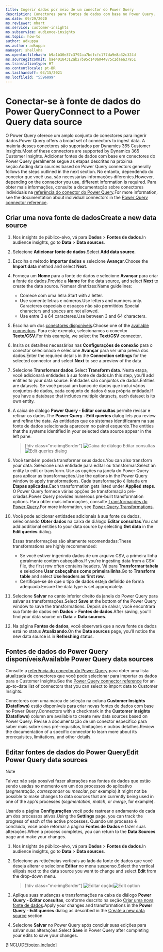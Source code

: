 ```yaml
---
title: Ingerir dados por meio de um conector do Power Query
description: Conectores para fontes de dados com base no Power Query.
ms.date: 09/29/2020
ms.reviewer: mhart
ms.service: customer-insights
ms.subservice: audience-insights
ms.topic: how-to
author: adkuppa
ms.author: adkuppa
manager: shellyha
ms.openlocfilehash: b9a1b30e37c3792aa7bdfcfc177da9e8a32c324d
ms.sourcegitcommit: bae40184312ab27b95c140a044875c2daea37951
ms.translationtype: HT
ms.contentlocale: pt-BR
ms.lasthandoff: 03/15/2021
ms.locfileid: "5596899"
---
```

# <a name="connect-to-a-power-query-data-source"></a><span data-ttu-id="e06e2-103">Conectar-se à fonte de dados do Power Query</span><span class="sxs-lookup"><span data-stu-id="e06e2-103">Connect to a Power Query data source</span></span>

<span data-ttu-id="e06e2-104">O Power Query oferece um amplo conjunto de conectores para ingerir dados.</span><span class="sxs-lookup"><span data-stu-id="e06e2-104">Power Query offers a broad set of connectors to ingest data.</span></span> <span data-ttu-id="e06e2-105">A maioria desses conectores são suportados por Dynamics 365 Customer Insights.</span><span class="sxs-lookup"><span data-stu-id="e06e2-105">Most of these connectors are supported by Dynamics 365 Customer Insights.</span></span> <span data-ttu-id="e06e2-106">Adicionar fontes de dados com base em conectores do Power Query geralmente segue as etapas descritas na próxima seção.</span><span class="sxs-lookup"><span data-stu-id="e06e2-106">Adding data sources based on Power Query connectors generally follows the steps outlined in the next section.</span></span> <span data-ttu-id="e06e2-107">No entanto, dependendo do conector que você usa, são necessárias informações diferentes.</span><span class="sxs-lookup"><span data-stu-id="e06e2-107">However, depending on the connector you use, different information is required.</span></span> <span data-ttu-id="e06e2-108">Para obter mais informações, consulte a documentação sobre conectores individuais na [referência do conector do Power Query](/power-query/connectors/).</span><span class="sxs-lookup"><span data-stu-id="e06e2-108">For more information, see the documentation about individual connectors in the [Power Query connector reference](/power-query/connectors/).</span></span>

## <a name="create-a-new-data-source"></a><span data-ttu-id="e06e2-109">Criar uma nova fonte de dados</span><span class="sxs-lookup"><span data-stu-id="e06e2-109">Create a new data source</span></span>

1. <span data-ttu-id="e06e2-110">Nos insights de público-alvo, vá para **Dados** > **Fontes de dados**.</span><span class="sxs-lookup"><span data-stu-id="e06e2-110">In audience insights, go to **Data** > **Data sources**.</span></span>

1. <span data-ttu-id="e06e2-111">Selecione **Adicionar fonte de dados**.</span><span class="sxs-lookup"><span data-stu-id="e06e2-111">Select **Add data source**.</span></span>

1. <span data-ttu-id="e06e2-112">Escolha o método **Importar dados** e selecione **Avançar**.</span><span class="sxs-lookup"><span data-stu-id="e06e2-112">Choose the **Import data** method and select **Next**.</span></span>

1. <span data-ttu-id="e06e2-113">Forneça um **Nome** para a fonte de dados e selecione **Avançar** para criar a fonte de dados.</span><span class="sxs-lookup"><span data-stu-id="e06e2-113">Provide a **Name** for the data source, and select **Next** to create the data source.</span></span> <span data-ttu-id="e06e2-114">Nomear diretrizes:</span><span class="sxs-lookup"><span data-stu-id="e06e2-114">Name guidelines:</span></span> 
   - <span data-ttu-id="e06e2-115">Comece com uma letra.</span><span class="sxs-lookup"><span data-stu-id="e06e2-115">Start with a letter.</span></span>
   - <span data-ttu-id="e06e2-116">Use somente letras e números.</span><span class="sxs-lookup"><span data-stu-id="e06e2-116">Use letters and numbers only.</span></span> <span data-ttu-id="e06e2-117">Caracteres especiais e espaços não são permitidos.</span><span class="sxs-lookup"><span data-stu-id="e06e2-117">Special characters and spaces are not allowed.</span></span>
   - <span data-ttu-id="e06e2-118">Use entre 3 e 64 caracteres.</span><span class="sxs-lookup"><span data-stu-id="e06e2-118">Use between 3 and 64 characters.</span></span>

1. <span data-ttu-id="e06e2-119">Escolha um dos [conectores disponíveis](#available-power-query-data-sources).</span><span class="sxs-lookup"><span data-stu-id="e06e2-119">Choose one of the [available connectors](#available-power-query-data-sources).</span></span> <span data-ttu-id="e06e2-120">Para este exemplo, selecionamos o conector **Texto/CSV**.</span><span class="sxs-lookup"><span data-stu-id="e06e2-120">For this example, we select the **Text/CSV** connector.</span></span>

1. <span data-ttu-id="e06e2-121">Insira os detalhes necessários nas **Configurações de conexão** para o conector selecionado e selecione **Avançar** para ver uma prévia dos dados.</span><span class="sxs-lookup"><span data-stu-id="e06e2-121">Enter the required details in the **Connection settings** for the selected connector and select **Next** to see a preview of the data.</span></span>

1. <span data-ttu-id="e06e2-122">Selecione **Transformar dados**.</span><span class="sxs-lookup"><span data-stu-id="e06e2-122">Select **Transform data**.</span></span> <span data-ttu-id="e06e2-123">Nesta etapa, você adicionará entidades à sua fonte de dados.</span><span class="sxs-lookup"><span data-stu-id="e06e2-123">In this step, you'll add entities to your data source.</span></span> <span data-ttu-id="e06e2-124">Entidades são conjuntos de dados.</span><span class="sxs-lookup"><span data-stu-id="e06e2-124">Entities are datasets.</span></span> <span data-ttu-id="e06e2-125">Se você possui um banco de dados que inclui vários conjuntos de dados, cada conjunto de dados é sua própria entidade.</span><span class="sxs-lookup"><span data-stu-id="e06e2-125">If you have a database that includes multiple datasets, each dataset is its own entity.</span></span>

1. <span data-ttu-id="e06e2-126">A caixa de diálogo **Power Query - Editar consultas** permite revisar e refinar os dados.</span><span class="sxs-lookup"><span data-stu-id="e06e2-126">The **Power Query - Edit queries** dialog lets you review and refine the data.</span></span> <span data-ttu-id="e06e2-127">As entidades que os sistemas identificaram na sua fonte de dados selecionada aparecem no painel esquerdo.</span><span class="sxs-lookup"><span data-stu-id="e06e2-127">The entities that the systems identified in your selected data source appear in the left pane.</span></span>

   > [!div class="mx-imgBorder"]
   > <span data-ttu-id="e06e2-128">![Caixa de diálogo Editar consultas](media/data-manager-configure-edit-queries.png "Caixa de diálogo Editar consultas")</span><span class="sxs-lookup"><span data-stu-id="e06e2-128">![Edit queries dialog](media/data-manager-configure-edit-queries.png "Edit queries dialog")</span></span>

1. <span data-ttu-id="e06e2-129">Você também poderá transformar seus dados.</span><span class="sxs-lookup"><span data-stu-id="e06e2-129">You can also transform your data.</span></span> <span data-ttu-id="e06e2-130">Selecione uma entidade para editar ou transformar.</span><span class="sxs-lookup"><span data-stu-id="e06e2-130">Select an entity to edit or transform.</span></span> <span data-ttu-id="e06e2-131">Use as opções na janela do Power Query para aplicar as transformações.</span><span class="sxs-lookup"><span data-stu-id="e06e2-131">Use the options in the Power Query window to apply transformations.</span></span> <span data-ttu-id="e06e2-132">Cada transformação é listada em **Etapas aplicadas**.</span><span class="sxs-lookup"><span data-stu-id="e06e2-132">Each transformation gets listed under **Applied steps**.</span></span> <span data-ttu-id="e06e2-133">O Power Query fornece várias opções de transformação pré-criadas.</span><span class="sxs-lookup"><span data-stu-id="e06e2-133">Power Query provides numerous pre-built transformation options.</span></span> <span data-ttu-id="e06e2-134">Para obter mais informações, consulte [Transformações do Power Query](/power-query/power-query-what-is-power-query#transformations).</span><span class="sxs-lookup"><span data-stu-id="e06e2-134">For more information, see [Power Query Transformations](/power-query/power-query-what-is-power-query#transformations).</span></span>

1. <span data-ttu-id="e06e2-135">Você pode adicionar entidades adicionais à sua fonte de dados, selecionando **Obter dados** na caixa de diálogo **Editar consultas**.</span><span class="sxs-lookup"><span data-stu-id="e06e2-135">You can add additional entities to your data source by selecting **Get data** in the **Edit queries** dialog.</span></span>

   <span data-ttu-id="e06e2-136">Essas transformações são altamente recomendadas:</span><span class="sxs-lookup"><span data-stu-id="e06e2-136">These transformations are highly recommended:</span></span>

   - <span data-ttu-id="e06e2-137">Se você estiver ingerindo dados de um arquivo CSV, a primeira linha geralmente contém cabeçalhos.</span><span class="sxs-lookup"><span data-stu-id="e06e2-137">If you're ingesting data from a CSV file, the first row often contains headers.</span></span> <span data-ttu-id="e06e2-138">Vá para **Transformar tabela** e selecione **Usar cabeçalhos como primeira linha**.</span><span class="sxs-lookup"><span data-stu-id="e06e2-138">Go to **Transform table** and select **Use headers as first row**.</span></span>
   - <span data-ttu-id="e06e2-139">Certifique-se de que o tipo de dados esteja definido de forma adequada.</span><span class="sxs-lookup"><span data-stu-id="e06e2-139">Ensure the data type is set appropriately.</span></span>

1. <span data-ttu-id="e06e2-140">Selecione **Salvar** no canto inferior direito da janela do Power Query para salvar as transformações.</span><span class="sxs-lookup"><span data-stu-id="e06e2-140">Select **Save** at the bottom of the Power Query window to save the transformations.</span></span> <span data-ttu-id="e06e2-141">Depois de salvar, você encontrará sua fonte de dados em **Dados** > **Fontes de dados**.</span><span class="sxs-lookup"><span data-stu-id="e06e2-141">After saving, you'll find your data source on **Data** > **Data sources**.</span></span>

1. <span data-ttu-id="e06e2-142">Na página **Fontes de dados**, você observará que a nova fonte de dados está no status **Atualizando**.</span><span class="sxs-lookup"><span data-stu-id="e06e2-142">On the **Data sources** page, you'll notice the new data source is in **Refreshing** status.</span></span>

## <a name="available-power-query-data-sources"></a><span data-ttu-id="e06e2-143">Fontes de dados do Power Query disponíveis</span><span class="sxs-lookup"><span data-stu-id="e06e2-143">Available Power Query data sources</span></span>

<span data-ttu-id="e06e2-144">Consulte a [referência do conector do Power Query](/power-query/connectors/) para obter uma lista atualizada de conectores que você pode selecionar para importar os dados para o Customer Insights.</span><span class="sxs-lookup"><span data-stu-id="e06e2-144">See the [Power Query connector reference](/power-query/connectors/) for an up-to-date list of connectors that you can select to import data to Customer Insights.</span></span> 

<span data-ttu-id="e06e2-145">Conectores com uma marca de seleção na coluna **Customer Insights (Dataflows)** estão disponíveis para criar novas fontes de dados com base no Power Query.</span><span class="sxs-lookup"><span data-stu-id="e06e2-145">Connectors with a checkmark in the **Customer Insights (Dataflows)** column are available to create new data sources based on Power Query.</span></span> <span data-ttu-id="e06e2-146">Revise a documentação de um conector específico para saber mais sobre seus pré-requisitos, limitações e outros detalhes.</span><span class="sxs-lookup"><span data-stu-id="e06e2-146">Review the documentation of a specific connector to learn more about its prerequisites, limitations, and other details.</span></span>

## <a name="edit-power-query-data-sources"></a><span data-ttu-id="e06e2-147">Editar fontes de dados do Power Query</span><span class="sxs-lookup"><span data-stu-id="e06e2-147">Edit Power Query data sources</span></span>

> [!NOTE]
> <span data-ttu-id="e06e2-148">Talvez não seja possível fazer alterações nas fontes de dados que estão sendo usadas no momento em um dos processos do aplicativo (*segmentação*, *corresponder* ou *mesclar*, por exemplo).</span><span class="sxs-lookup"><span data-stu-id="e06e2-148">It might not be possible to make changes to data sources that are currently being used in one of the app's processes (*segmentation*, *match*, or *merge*, for example).</span></span> 
>
> <span data-ttu-id="e06e2-149">Usando a página **Configurações** você pode rastrear o andamento de cada um dos processos ativos.</span><span class="sxs-lookup"><span data-stu-id="e06e2-149">Using the **Settings** page, you can track the progress of each of the active processes.</span></span> <span data-ttu-id="e06e2-150">Quando um processo é concluído, você pode retornar à página **Fontes de Dados** e fazer suas alterações.</span><span class="sxs-lookup"><span data-stu-id="e06e2-150">When a process completes, you can return to the **Data Sources** page and make your changes.</span></span>

1. <span data-ttu-id="e06e2-151">Nos insights de público-alvo, vá para **Dados** > **Fontes de dados**.</span><span class="sxs-lookup"><span data-stu-id="e06e2-151">In audience insights, go to **Data** > **Data sources**.</span></span>

2. <span data-ttu-id="e06e2-152">Selecione as reticências verticais ao lado da fonte de dados que você deseja alterar e selecione **Editar** no menu suspenso.</span><span class="sxs-lookup"><span data-stu-id="e06e2-152">Select the vertical ellipsis next to the data source you want to change and select **Edit** from the drop-down menu.</span></span>

   > [!div class="mx-imgBorder"]
   > <span data-ttu-id="e06e2-153">![Editar opção](media/edit-option-data-sources.png "Editar opção")</span><span class="sxs-lookup"><span data-stu-id="e06e2-153">![Edit option](media/edit-option-data-sources.png "Edit option")</span></span>

3. <span data-ttu-id="e06e2-154">Aplique suas mudanças e transformações na caixa de diálogo **Power Query - Editar consultas**, conforme descrito na seção [Criar uma nova fonte de dados](#create-a-new-data-source).</span><span class="sxs-lookup"><span data-stu-id="e06e2-154">Apply your changes and transformations in the **Power Query - Edit queries** dialog as described in the [Create a new data source](#create-a-new-data-source) section.</span></span>

4. <span data-ttu-id="e06e2-155">Selecione **Salvar** no Power Query após concluir suas edições para salvar suas alterações.</span><span class="sxs-lookup"><span data-stu-id="e06e2-155">Select **Save** in Power Query after completing your edits to save your changes.</span></span>


[!INCLUDE[footer-include](../includes/footer-banner.md)]